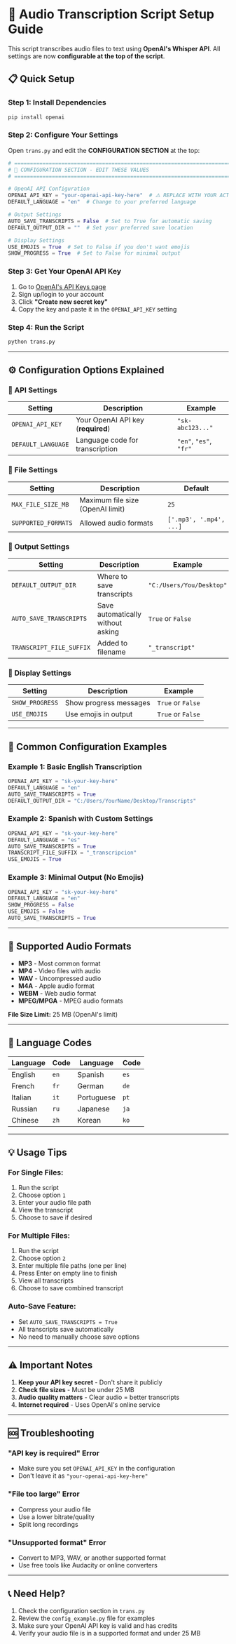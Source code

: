 # 🎤 **Audio Transcription Script Setup Guide**

This script transcribes audio files to text using **OpenAI's Whisper API**. All settings are now **configurable at the top of the script**.

## 📋 **Quick Setup**

### **Step 1: Install Dependencies**
```bash
pip install openai
```

### **Step 2: Configure Your Settings**
Open `trans.py` and edit the **CONFIGURATION SECTION** at the top:

```python
# ============================================================================
# 🔧 CONFIGURATION SECTION - EDIT THESE VALUES
# ============================================================================

# OpenAI API Configuration
OPENAI_API_KEY = "your-openai-api-key-here"  # ⚠️ REPLACE WITH YOUR ACTUAL KEY
DEFAULT_LANGUAGE = "en"  # Change to your preferred language

# Output Settings
AUTO_SAVE_TRANSCRIPTS = False  # Set to True for automatic saving
DEFAULT_OUTPUT_DIR = ""  # Set your preferred save location

# Display Settings
USE_EMOJIS = True  # Set to False if you don't want emojis
SHOW_PROGRESS = True  # Set to False for minimal output
```

### **Step 3: Get Your OpenAI API Key**
1. Go to [OpenAI's API Keys page](https://platform.openai.com/api-keys)
2. Sign up/login to your account
3. Click **"Create new secret key"**
4. Copy the key and paste it in the `OPENAI_API_KEY` setting

### **Step 4: Run the Script**
```bash
python trans.py
```

---

## ⚙️ **Configuration Options Explained**

### **🔑 API Settings**
| Setting | Description | Example |
|---------|-------------|---------|
| `OPENAI_API_KEY` | Your OpenAI API key (**required**) | `"sk-abc123..."` |
| `DEFAULT_LANGUAGE` | Language code for transcription | `"en"`, `"es"`, `"fr"` |

### **📁 File Settings**
| Setting | Description | Default |
|---------|-------------|---------|
| `MAX_FILE_SIZE_MB` | Maximum file size (OpenAI limit) | `25` |
| `SUPPORTED_FORMATS` | Allowed audio formats | `['.mp3', '.mp4', ...]` |

### **💾 Output Settings**
| Setting | Description | Example |
|---------|-------------|---------|
| `DEFAULT_OUTPUT_DIR` | Where to save transcripts | `"C:/Users/You/Desktop"` |
| `AUTO_SAVE_TRANSCRIPTS` | Save automatically without asking | `True` or `False` |
| `TRANSCRIPT_FILE_SUFFIX` | Added to filename | `"_transcript"` |

### **🎨 Display Settings**
| Setting | Description | Example |
|---------|-------------|---------|
| `SHOW_PROGRESS` | Show progress messages | `True` or `False` |
| `USE_EMOJIS` | Use emojis in output | `True` or `False` |

---

## 🚀 **Common Configuration Examples**

### **Example 1: Basic English Transcription**
```python
OPENAI_API_KEY = "sk-your-key-here"
DEFAULT_LANGUAGE = "en"
AUTO_SAVE_TRANSCRIPTS = True
DEFAULT_OUTPUT_DIR = "C:/Users/YourName/Desktop/Transcripts"
```

### **Example 2: Spanish with Custom Settings**
```python
OPENAI_API_KEY = "sk-your-key-here"
DEFAULT_LANGUAGE = "es"
AUTO_SAVE_TRANSCRIPTS = True
TRANSCRIPT_FILE_SUFFIX = "_transcripcion"
USE_EMOJIS = True
```

### **Example 3: Minimal Output (No Emojis)**
```python
OPENAI_API_KEY = "sk-your-key-here"
DEFAULT_LANGUAGE = "en"
SHOW_PROGRESS = False
USE_EMOJIS = False
AUTO_SAVE_TRANSCRIPTS = True
```

---

## 🎵 **Supported Audio Formats**

- **MP3** - Most common format
- **MP4** - Video files with audio
- **WAV** - Uncompressed audio
- **M4A** - Apple audio format
- **WEBM** - Web audio format
- **MPEG/MPGA** - MPEG audio formats

**File Size Limit:** 25 MB (OpenAI's limit)

---

## 🔧 **Language Codes**

| Language | Code | Language | Code |
|----------|------|----------|------|
| English | `en` | Spanish | `es` |
| French | `fr` | German | `de` |
| Italian | `it` | Portuguese | `pt` |
| Russian | `ru` | Japanese | `ja` |
| Chinese | `zh` | Korean | `ko` |

---

## 💡 **Usage Tips**

### **For Single Files:**
1. Run the script
2. Choose option `1`
3. Enter your audio file path
4. View the transcript
5. Choose to save if desired

### **For Multiple Files:**
1. Run the script
2. Choose option `2`
3. Enter multiple file paths (one per line)
4. Press Enter on empty line to finish
5. View all transcripts
6. Choose to save combined transcript

### **Auto-Save Feature:**
- Set `AUTO_SAVE_TRANSCRIPTS = True`
- All transcripts save automatically
- No need to manually choose save options

---

## ⚠️ **Important Notes**

1. **Keep your API key secret** - Don't share it publicly
2. **Check file sizes** - Must be under 25 MB
3. **Audio quality matters** - Clear audio = better transcripts
4. **Internet required** - Uses OpenAI's online service

---

## 🆘 **Troubleshooting**

### **"API key is required" Error**
- Make sure you set `OPENAI_API_KEY` in the configuration
- Don't leave it as `"your-openai-api-key-here"`

### **"File too large" Error**
- Compress your audio file
- Use a lower bitrate/quality
- Split long recordings

### **"Unsupported format" Error**
- Convert to MP3, WAV, or another supported format
- Use free tools like Audacity or online converters

---

## 📞 **Need Help?**

1. Check the configuration section in `trans.py`
2. Review the `config_example.py` file for examples
3. Make sure your OpenAI API key is valid and has credits
4. Verify your audio file is in a supported format and under 25 MB
